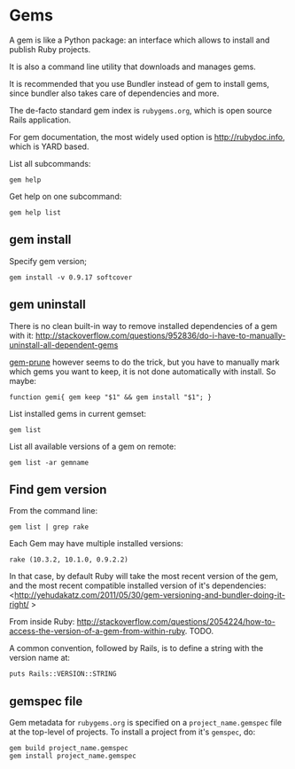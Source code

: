 # Gems

A gem is like a Python package: an interface which allows to install and publish Ruby projects.

It is also a command line utility that downloads and manages gems.

It is recommended that you use Bundler instead of gem to install gems,
since bundler also takes care of dependencies and more.

The de-facto standard gem index is `rubygems.org`, which is open source Rails application.

For gem documentation, the most widely used option is <http://rubydoc.info>, which is YARD based.

List all subcommands:

    gem help

Get help on one subcommand:

    gem help list

## gem install

Specify gem version;

    gem install -v 0.9.17 softcover

## gem uninstall

There is no clean built-in way to remove installed dependencies of a gem with it:
<http://stackoverflow.com/questions/952836/do-i-have-to-manually-uninstall-all-dependent-gems>

[gem-prune](https://github.com/ddollar/gem-prune/tree/master>) however seems to do the trick,
but you have to manually mark which gems you want to keep, it is not done automatically with install. So maybe:

    function gemi{ gem keep "$1" && gem install "$1"; }

List installed gems in current gemset:

    gem list

List all available versions of a gem on remote:

    gem list -ar gemname

## Find gem version

From the command line:

    gem list | grep rake

Each Gem may have multiple installed versions:

    rake (10.3.2, 10.1.0, 0.9.2.2)

In that case, by default Ruby will take the most recent version of the gem,
and the most recent compatible installed version of it's dependencies:
<http://yehudakatz.com/2011/05/30/gem-versioning-and-bundler-doing-it-right/ >

From inside Ruby:
<http://stackoverflow.com/questions/2054224/how-to-access-the-version-of-a-gem-from-within-ruby>.
TODO.

A common convention, followed by Rails, is to define a string with the version name at:

    puts Rails::VERSION::STRING

## gemspec file

Gem metadata for `rubygems.org` is specified on a `project_name.gemspec` file at the top-level of projects.
To install a project from it's `gemspec`, do:

    gem build project_name.gemspec
    gem install project_name.gemspec
